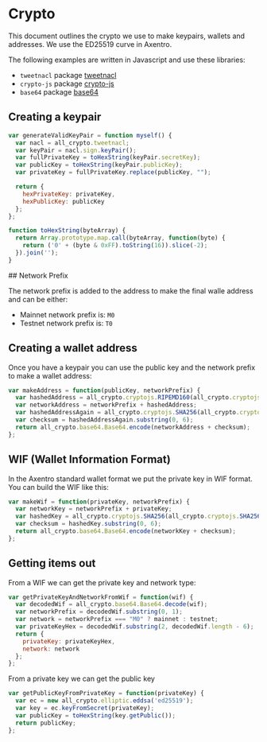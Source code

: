 # Crypto

This document outlines the crypto we use to make keypairs, wallets and addresses. We use the ED25519 curve in Axentro.

The following examples are written in Javascript and use these libraries:

* `tweetnacl` package [tweetnacl](https://github.com/dchest/tweetnacl-js)
* `crypto-js` package [crypto-js](https://github.com/brix/crypto-js)
* `base64` package [base64](https://github.com/dankogai/js-base64#readme)

## Creating a keypair

```javascript
var generateValidKeyPair = function myself() {
  var nacl = all_crypto.tweetnacl;
  var keyPair = nacl.sign.keyPair();
  var fullPrivateKey = toHexString(keyPair.secretKey);
  var publicKey = toHexString(keyPair.publicKey);
  var privateKey = fullPrivateKey.replace(publicKey, "");

  return {
    hexPrivateKey: privateKey,
    hexPublicKey: publicKey
  };
};

function toHexString(byteArray) {
  return Array.prototype.map.call(byteArray, function(byte) {
    return ('0' + (byte & 0xFF).toString(16)).slice(-2);
  }).join('');
}
```

## Network Prefix

The network prefix is added to the address to make the final walle address and can be either:

* Mainnet network prefix is: `M0`
* Testnet network prefix is: `T0`

## Creating a wallet address

Once you have a keypair you can use the public key and the network prefix to make a wallet address:

```javascript
var makeAddress = function(publicKey, networkPrefix) {
  var hashedAddress = all_crypto.cryptojs.RIPEMD160(all_crypto.cryptojs.SHA256(publicKey).toString()).toString();
  var networkAddress = networkPrefix + hashedAddress;
  var hashedAddressAgain = all_crypto.cryptojs.SHA256(all_crypto.cryptojs.SHA256(networkAddress).toString()).toString();
  var checksum = hashedAddressAgain.substring(0, 6);
  return all_crypto.base64.Base64.encode(networkAddress + checksum);
};
```

## WIF (Wallet Information Format)

In the Axentro standard wallet format we put the private key in WIF format. You can build the WIF like this:

```javascript
var makeWif = function(privateKey, networkPrefix) {
  var networkKey = networkPrefix + privateKey;
  var hashedKey = all_crypto.cryptojs.SHA256(all_crypto.cryptojs.SHA256(networkKey).toString()).toString();
  var checksum = hashedKey.substring(0, 6);
  return all_crypto.base64.Base64.encode(networkKey + checksum);
};
```

## Getting items out

From a WIF we can get the private key and network type:

```javascript
var getPrivateKeyAndNetworkFromWif = function(wif) {
  var decodedWif = all_crypto.base64.Base64.decode(wif);
  var networkPrefix = decodedWif.substring(0, 1);
  var network = networkPrefix === "M0" ? mainnet : testnet;
  var privateKeyHex = decodedWif.substring(2, decodedWif.length - 6);
  return {
    privateKey: privateKeyHex,
    network: network
  };
};
```

From a private key we can get the public key 

```javascript
var getPublicKeyFromPrivateKey = function(privateKey) {
  var ec = new all_crypto.elliptic.eddsa('ed25519');
  var key = ec.keyFromSecret(privateKey);
  var publicKey = toHexString(key.getPublic());
  return publicKey;
};
```